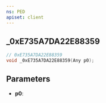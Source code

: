```yaml
---
ns: PED
apiset: client
---
```

## _0xE735A7DA22E88359

```c
// 0xE735A7DA22E88359
void _0xE735A7DA22E88359(Any p0);
```


## Parameters
* **p0**:



